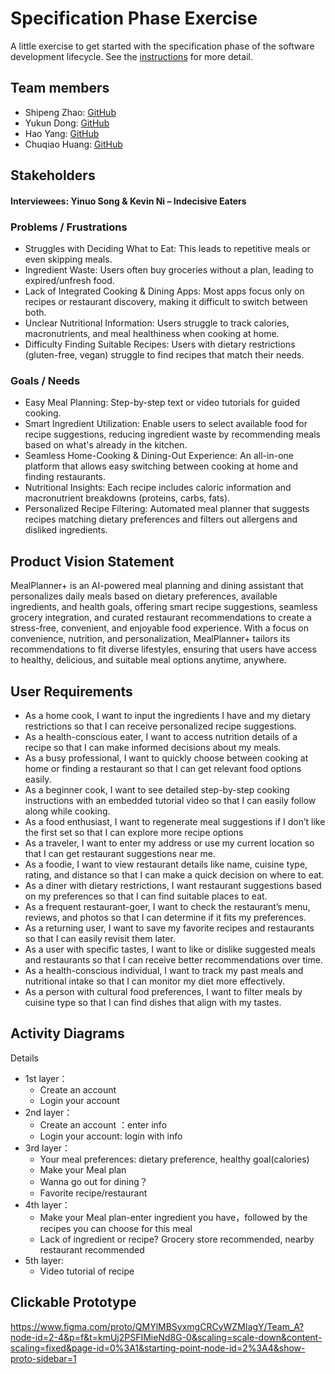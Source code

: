 # Specification Phase Exercise

A little exercise to get started with the specification phase of the software development lifecycle. See the [instructions](instructions.md) for more detail.

## Team members

- Shipeng Zhao: [GitHub](https://github.com/Tonyzsp)  
- Yukun Dong: [GitHub](https://github.com/abccdyk)  
- Hao Yang: [GitHub](https://github.com/Hao-Yang-Hao)  
- Chuqiao Huang: [GitHub](https://github.com/ChuqiaoHuang)  

## Stakeholders

#### **Interviewees: Yinuo Song & Kevin Ni – Indecisive Eaters**  

### **Problems / Frustrations**  
- Struggles with Deciding What to Eat: This leads to repetitive meals or even skipping meals.   
- Ingredient Waste: Users often buy groceries without a plan, leading to expired/unfresh food.
- Lack of Integrated Cooking & Dining Apps: Most apps focus only on recipes or restaurant discovery, making it difficult to switch between both.  
- Unclear Nutritional Information: Users struggle to track calories, macronutrients, and meal healthiness when cooking at home.  
- Difficulty Finding Suitable Recipes: Users with dietary restrictions (gluten-free, vegan) struggle to find recipes that match their needs.  

### **Goals / Needs**  
- Easy Meal Planning: Step-by-step text or video tutorials for guided cooking.  
- Smart Ingredient Utilization: Enable users to select available food for recipe suggestions, reducing ingredient waste by recommending meals based on what's already in the kitchen.  
- Seamless Home-Cooking & Dining-Out Experience: An all-in-one platform that allows easy switching between cooking at home and finding restaurants.  
- Nutritional Insights: Each recipe includes caloric information and macronutrient breakdowns (proteins, carbs, fats).  
- Personalized Recipe Filtering: Automated meal planner that suggests recipes matching dietary preferences and filters out allergens and disliked ingredients.  

## Product Vision Statement

MealPlanner+ is an AI-powered meal planning and dining assistant that personalizes daily meals based on dietary preferences, available ingredients, and health goals, offering smart recipe suggestions, seamless grocery integration, and curated restaurant recommendations to create a stress-free, convenient, and enjoyable food experience. With a focus on convenience, nutrition, and personalization, MealPlanner+ tailors its recommendations to fit diverse lifestyles, ensuring that users have access to healthy, delicious, and suitable meal options anytime, anywhere.

## User Requirements

- As a home cook, I want to input the ingredients I have and my dietary restrictions so that I can receive personalized recipe suggestions.
- As a health-conscious eater, I want to access nutrition details of a recipe so that I can make informed decisions about my meals.
- As a busy professional, I want to quickly choose between cooking at home or finding a restaurant so that I can get relevant food options easily.
- As a beginner cook, I want to see detailed step-by-step cooking instructions with an embedded tutorial video so that I can easily follow along while cooking.
- As a food enthusiast, I want to regenerate meal suggestions if I don’t like the first set so that I can explore more recipe options
- As a traveler, I want to enter my address or use my current location so that I can get restaurant suggestions near me.
- As a foodie, I want to view restaurant details like name, cuisine type, rating, and distance so that I can make a quick decision on where to eat.
- As a diner with dietary restrictions, I want restaurant suggestions based on my preferences so that I can find suitable places to eat.
- As a frequent restaurant-goer, I want to check the restaurant’s menu, reviews, and photos so that I can determine if it fits my preferences.
- As a returning user, I want to save my favorite recipes and restaurants so that I can easily revisit them later.
- As a user with specific tastes, I want to like or dislike suggested meals and restaurants so that I can receive better recommendations over time.
- As a health-conscious individual, I want to track my past meals and nutritional intake so that I can monitor my diet more effectively.
- As a person with cultural food preferences, I want to filter meals by cuisine type so that I can find dishes that align with my tastes.


## Activity Diagrams

Details
- 1st layer：
    - Create an account 
    - Login your account 
- 2nd layer：
    - Create an account ：enter info 
    - Login your account: login with info 
- 3rd layer：
    - Your meal preferences: dietary preference, healthy goal(calories) 
    - Make your Meal plan 
    - Wanna go out for dining？ 
    - Favorite recipe/restaurant 
- 4th layer：
    - Make your Meal plan-enter ingredient you have，followed by the recipes you can choose for this meal 
    - Lack of ingredient or recipe? Grocery store recommended, nearby restaurant recommended 
- 5th layer:
    - Video tutorial of recipe


## Clickable Prototype

https://www.figma.com/proto/QMYlMBSyxmgCRCyWZMIagY/Team_A?node-id=2-4&p=f&t=kmUj2PSFIMieNd8G-0&scaling=scale-down&content-scaling=fixed&page-id=0%3A1&starting-point-node-id=2%3A4&show-proto-sidebar=1